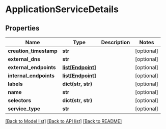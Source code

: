 # ApplicationServiceDetails

## Properties
Name | Type | Description | Notes
------------ | ------------- | ------------- | -------------
**creation_timestamp** | **str** |  | [optional] 
**external_dns** | **str** |  | [optional] 
**external_endpoints** | [**list[Endpoint]**](Endpoint.md) |  | [optional] 
**internal_endpoints** | [**list[Endpoint]**](Endpoint.md) |  | [optional] 
**labels** | **dict(str, str)** |  | [optional] 
**name** | **str** |  | [optional] 
**selectors** | **dict(str, str)** |  | [optional] 
**service_type** | **str** |  | [optional] 

[[Back to Model list]](../README.md#documentation-for-models) [[Back to API list]](../README.md#documentation-for-api-endpoints) [[Back to README]](../README.md)

